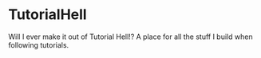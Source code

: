 # TutorialHell
Will I ever make it out of Tutorial Hell!?  A place for all the stuff I build when following tutorials.  
